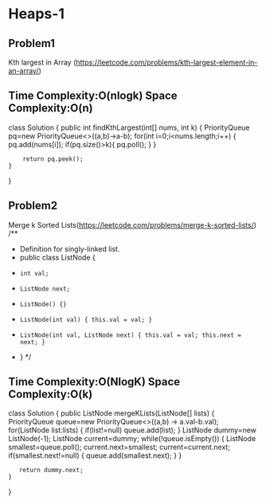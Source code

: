 # Heaps-1

## Problem1 
Kth largest in Array (https://leetcode.com/problems/kth-largest-element-in-an-array/)
## Time Complexity:O(nlogk) Space Complexity:O(n)
class Solution {
    public int findKthLargest(int[] nums, int k) {
        PriorityQueue<Integer> pq=new PriorityQueue<>((a,b)->a-b);
        for(int i=0;i<nums.length;i++)
        {
            pq.add(nums[i]);
            if(pq.size()>k){
                pq.poll();
            }
        }

        return pq.peek();
    }
}


## Problem2

Merge k Sorted Lists(https://leetcode.com/problems/merge-k-sorted-lists/)
/**
 * Definition for singly-linked list.
 * public class ListNode {
 *     int val;
 *     ListNode next;
 *     ListNode() {}
 *     ListNode(int val) { this.val = val; }
 *     ListNode(int val, ListNode next) { this.val = val; this.next = next; }
 * }
 */


 ## Time Complexity:O(NlogK) Space Complexity:O(k)
class Solution {
    public ListNode mergeKLists(ListNode[] lists) {
       PriorityQueue<ListNode> queue=new PriorityQueue<>((a,b) -> a.val-b.val);
       for(ListNode list:lists)
       {
        if(list!=null)
        queue.add(list);
       }
       ListNode dummy=new ListNode(-1);
       ListNode current=dummy;
       while(!queue.isEmpty())
       {
        ListNode smallest=queue.poll();
        current.next=smallest;
        current=current.next;
        if(smallest.next!=null)
        {
            queue.add(smallest.next);
        }
       }

       return dummy.next; 
    }
}
